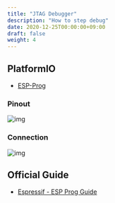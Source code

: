 ```yaml
---
title: "JTAG Debugger"
description: "How to step debug"
date: 2020-12-25T00:00:00+09:00
draft: false
weight: 4
---
```


## PlatformIO
* [ESP-Prog](https://docs.platformio.org/en/latest/plus/debug-tools/esp-prog.html)

### Pinout
![img](/images/esp_jtag_pinout.png)

### Connection
![img](/images/esp_jtag_connection.png)

## Official Guide
* [Espressif - ESP Prog Guide](https://github.com/espressif/esp-iot-solution/blob/master/documents/evaluation_boards/ESP-Prog_guide_en.md)

